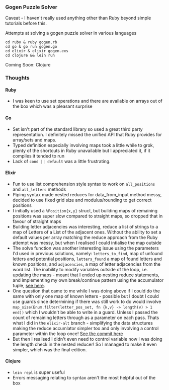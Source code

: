 ### Gogen Puzzle Solver

Caveat - I haven't really used anything other than Ruby beyond simple tutorials before this.

Attempts at solving a gogen puzzle solver in various languages

    cd ruby & ruby gogen.rb
    cd go & go run gogen.go
    cd elixir & elixir gogen.exs
    cd clojure && lein run

Coming Soon: Clojure

### Thoughts

#### Ruby

- I was keen to use set operations and there are available on arrays out of the box which was a pleasant surprise

#### Go

- Set isn't part of the standard library so used a great third party representation. I definitely missed the unified API that Ruby provides for array/sets and maps.
- Typed definition especially involving maps took a little while to grok, plenty of the shortcuts in Ruby unavailable but I appreciated it, if it compiles it tended to run
- Lack of `cond || default` was a little frustrating.

#### Elixir

- Fun to use list comprehension style syntax to work on `all_positions` and `all_letters` methods
- Piping syntax made nested reduces for data_from_input method messy, decided to use fixed grid size and modulus/rounding to get correct positions
- I initially used a `%Position{x,y}` struct, but building maps of remaining positions was super slow compared to straight maps, so dropped that in favour of straight maps
- Building letter adjacencies was interesting, reduce a list of strings to a map of Letters of a List of the adjacent ones.  Without the ability to set a default values per array matching the reduce approach from the Ruby attempt was messy, but when I realised I could intialise the map outside
- The solve function was another interesting issue using the parameters I'd used in previous solutions, namely: `letters_to_find`, map of unfound letters and potential positions, `letters_found` a map of found letters and known positions, and `adjacencies`, a map of letter adjacencies from the word list. The inability to modify variables outside of the loop, i.e. updating the maps - meant that I ended up nesting reduce statements, and implementing my own break/continue pattern using the accumulator tuple, [see here](https://github.com/redroot/gogen/blob/d66047ff2e9e8b9387ee65756ae93287838eabe4/elixir/gogen.exs#L16).
- One question that came to me while I was doing above if I could do the same with only one map of known letters - possible but I doubt I could use guards since determining if there was still work to do would involve `map_size(Enum.filter(letter_pos_set, fn {k,v} -> length(v) > 1 end))` which I wouldn't be able to write in a guard. Unless I passed the count of remaining letters through as a parameter on each pass. Thats what I did in the `elixir-alt` branch - simplifying the data structures making the reduce accumlator simpler too and only involving a control parameter within the loop once! [See the commit here](https://github.com/redroot/gogen/commit/c9656f92a4460e05a1fb61a0125e809e871e3cf9)
- But then I realised I didn't even need to control variable now I was doing the length check in the nested reducer! So I managed to make it even simpler, which was the final edition.

#### Clojure

- `lein repl` is super useful
- Errors messaging relating to syntax aren't the most helpful out of the box
